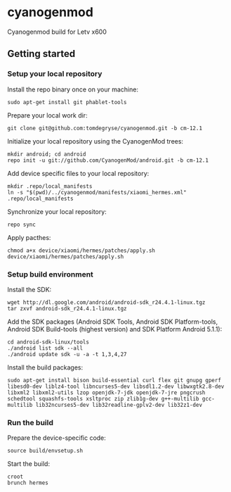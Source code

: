 # cyanogenmod
Cyanogenmod build for Letv x600

## Getting started

### Setup your local repository

Install the repo binary once on your machine:

	sudo apt-get install git phablet-tools
	
Prepare your local work dir:

	git clone git@github.com:tomdegryse/cyanogenmod.git -b cm-12.1

Initialize your local repository using the CyanogenMod trees:

	mkdir android; cd android
	repo init -u git://github.com/CyanogenMod/android.git -b cm-12.1

Add device specific files to your local repository:

	mkdir .repo/local_manifests	
	ln -s "$(pwd)/../cyanogenmod/manifests/xiaomi_hermes.xml" .repo/local_manifests

Synchronize your local repository:

	repo sync
	
Apply pacthes:

	chmod a+x device/xiaomi/hermes/patches/apply.sh
	device/xiaomi/hermes/patches/apply.sh

### Setup build environment

Install the SDK:

	wget http://dl.google.com/android/android-sdk_r24.4.1-linux.tgz
	tar zxvf android-sdk_r24.4.1-linux.tgz
	
Add the SDK packages (Android SDK Tools, Android SDK Platform-tools, Android SDK Build-tools (highest version)
and SDK Platform Android 5.1.1): 

	cd android-sdk-linux/tools
	./android list sdk --all
	./android update sdk -u -a -t 1,3,4,27

Install the build packages:

	sudo apt-get install bison build-essential curl flex git gnupg gperf libesd0-dev liblz4-tool libncurses5-dev libsdl1.2-dev libwxgtk2.8-dev libxml2 libxml2-utils lzop openjdk-7-jdk openjdk-7-jre pngcrush schedtool squashfs-tools xsltproc zip zlib1g-dev g++-multilib gcc-multilib lib32ncurses5-dev lib32readline-gplv2-dev lib32z1-dev

### Run the build

Prepare the device-specific code:

	source build/envsetup.sh

Start the build:

	croot
	brunch hermes
